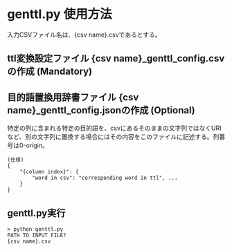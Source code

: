 # genttl.py 使用方法
入力CSVファイル名は、{csv name}.csvであるとする。
## ttl変換設定ファイル {csv name}_genttl_config.csvの作成 (Mandatory)
## 目的語置換用辞書ファイル {csv name}_genttl_config.jsonの作成 (Optional)
特定の列に含まれる特定の目的語を、csvにあるそのままの文字列ではなくURIなど、別の文字列に置換する場合にはその内容をこのファイルに記述する。列番号は0-origin。
    
    (仕様)
    {
        "{column index}": {
            "word in csv": "corresponding word in ttl", ...
        }
    }
## genttl.py実行
`> python genttl.py`  
`PATH TO INPUT FILE?`  
`{csv name}.csv`